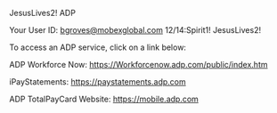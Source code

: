 JesusLives2!
ADP

Your User ID: <bgroves@mobexglobal.com>
12/14:Spirit1!
JesusLives2!

To access an ADP service, click on a link below:

ADP Workforce Now: <https://Workforcenow.adp.com/public/index.htm>

iPayStatements: <https://paystatements.adp.com>

ADP TotalPayCard Website: <https://mobile.adp.com>
